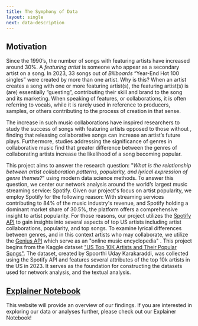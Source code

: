 ```yaml
---
title: The Symphony of Data 
layout: single
next: data-description
---
```


## Motivation 
Since the 1990’s, the number of songs with featuring artists have increased around 30%. A *featuring artist* is someone who appear as a secondary artist on a song. In 2023, 33 songs out of *Billboards* “Year-End Hot 100 singles” were created by more than one artist. Why is this? When an artist creates a song with one or more featuring artist(s), the featuring artist(s) is (are) essentially “guesting”, contributing their skill and brand to the song and its marketing. When speaking of features, or collaborations, it is often referring to vocals, while it is rarely used in reference to producers, samples, or others contributing to the process of creation in that sense. 

The increase in such music collaborations have inspired researchers to study the success of songs with featuring artists opposed to those without , finding that releasing collaborative songs can increase an artist’s future plays. Furthermore, studies addressing the significance of genres in collaborative music find that greater difference between the genres of collaborating artists increase the likelihood of a song becoming popular. 

This project aims to answer the research question: "*What is the relationship between artist collaboration patterns, popularity, and lyrical expression of genre themes?*" using modern data science methods. 
To answer this question, we center our network analysis around the world’s largest music streaming service: Spotify. Given our project's focus on artist popularity, we employ Spotify for the following reason: With streaming services contributing to 84% of the music industry's revenue, and Spotify holding a dominant market share of 30.5%, the platform offers a comprehensive insight to artist popularity. For those reasons, our project utilizes the [Spotify API](https://developer.spotify.com/documentation/web-api) to gain insights into several aspects of top US artists including artist collaborations, popularity, and top songs. To examine lyrical differences between genres, and in this context artists who may collaborate, we utilize the [Genius API](https://docs.genius.com/#/getting-started-h1) which serve as an "online music encyclopedia" .
This project begins from the Kaggle dataset ["US Top 10K Artists and Their Popular Songs"](https://www.kaggle.com/datasets/spoorthiuk/us-top-10k-artists-and-their-popular-songs). The dataset, created by Spoorthi Uday Karakaraddi, was collected using the Spotify API and features several attributes of the top 10k artists in the US in 2023. It serves as the foundation for constructing the datasets used for network analysis, and the textual analysis.


## [Explainer Notebook](explainer-notebook.html)

This website will provide an overview of our findings. If you are interested in exploring our data or analyses further, please check out our Explainer Notebook! 
